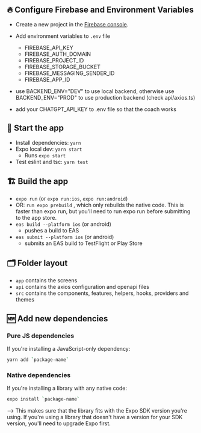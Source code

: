 
## 🔥 Configure Firebase and Environment Variables
- Create a new project in the [Firebase console](https://console.firebase.google.com/).
- Add environment variables to `.env` file
  - FIREBASE_API_KEY
  - FIREBASE_AUTH_DOMAIN
  - FIREBASE_PROJECT_ID
  - FIREBASE_STORAGE_BUCKET
  - FIREBASE_MESSAGING_SENDER_ID
  - FIREBASE_APP_ID

- use BACKEND_ENV="DEV" to use local backend, otherwise use BACKEND_ENV="PROD" to use production backend (check api/axios.ts)
- add your CHATGPT_API_KEY to .env file so that the coach works

## 🏁 Start the app
- Install dependencies: `yarn`
- Expo local dev: `yarn start`
  - Runs `expo start`
- Test eslint and tsc: `yarn test`

## 🏗️ Build the app
- `expo run` (or `expo run:ios`, `expo run:android`)
- OR: `run expo prebuild` , which only rebuilds the native code. This is faster than expo run, but you'll need to run expo run before submitting to the app store.
- `eas build --platform ios` (or android)
  - pushes a build to EAS
- `eas submit --platform ios` (or android)
  - submits an EAS build to TestFlight or Play Store
  


## 🗂 Folder layout
- `app` contains the screens
- `api` contains the axios configuration and openapi files
- `src` contains the components, features, helpers, hooks, providers and themes
  
## 🆕 Add new dependencies

### Pure JS dependencies

If you're installing a JavaScript-only dependency:

```sh
yarn add `package-name`
```

### Native dependencies

If you're installing a library with any native code:

```sh
expo install `package-name`
```
--> This makes sure that the library fits with the Expo SDK version you're using. If you're using a library that doesn't have a version for your SDK version, you'll need to upgrade Expo first.
